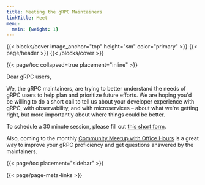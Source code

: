 ```yaml
---
title: Meeting the gRPC Maintainers
linkTitle: Meet
menu:
  main: {weight: 1}
---
```


{{< blocks/cover image_anchor="top" height="sm" color="primary" >}}
{{< page/header >}}
{{< /blocks/cover >}}

<div class="container l-container--padded">

<div class="row">
{{< page/toc collapsed=true placement="inline" >}}
</div>

<div class="row">
<div class="col-12 col-lg-8">

Dear gRPC users,

We, the gRPC maintainers, are trying to better understand the needs of
gRPC users to help plan and prioritize future efforts. We are hoping you'd be
willing to do a short call to tell us about your developer experience with gRPC,
with observability, and with microservices – about what we're getting right, but
more importantly about where things could be better.

To schedule a 30 minute session, please fill out <a name="this-short-form" href="https://docs.google.com/forms/d/e/1FAIpQLSe1klQIom5SnpL7czmNFI9MZHy_eNwOCHghV0e61hTzY93qWw/viewform?usp=sf_link">this short form</a>.

Also, coming to the monthly <a name="Community Meetup with Office Hours" href="https://www.meetup.com/grpcio/events">Community Meetup with Office Hours</a> is a great way to improve your gRPC proficiency and get questions answered by the maintainers.

</div>

{{< page/toc placement="sidebar" >}}

</div>

{{< page/page-meta-links >}}

</div>

